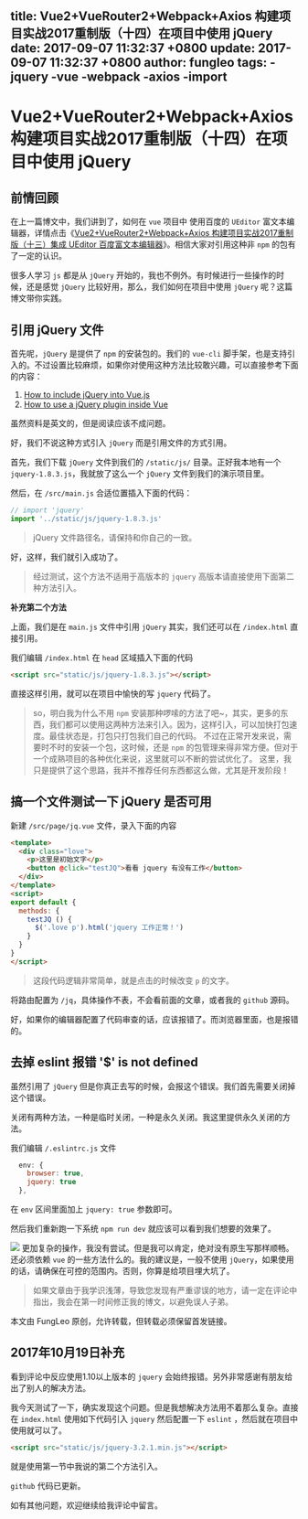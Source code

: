 title: Vue2+VueRouter2+Webpack+Axios 构建项目实战2017重制版（十四）在项目中使用 jQuery
date: 2017-09-07 11:32:37 +0800
update: 2017-09-07 11:32:37 +0800
author: fungleo
tags:
    -jquery
    -vue
    -webpack
    -axios
    -import
---

# Vue2+VueRouter2+Webpack+Axios 构建项目实战2017重制版（十四）在项目中使用 jQuery

## 前情回顾

在上一篇博文中，我们讲到了，如何在 `vue` 项目中 使用百度的 `UEditor` 富文本编辑器，详情点击《[Vue2+VueRouter2+Webpack+Axios 构建项目实战2017重制版（十三）集成 UEditor 百度富文本编辑器](http://blog.csdn.net/fungleo/article/details/77867583)》。相信大家对引用这种非 `npm` 的包有了一定的认识。

很多人学习 `js` 都是从 `jQuery` 开始的，我也不例外。有时候进行一些操作的时候，还是感觉 `jQuery` 比较好用，那么，我们如何在项目中使用 `jQuery` 呢？这篇博文带你实践。

## 引用 jQuery 文件

首先呢，`jQuery` 是提供了 `npm` 的安装包的。我们的 `vue-cli` 脚手架，也是支持引入的。不过设置比较麻烦，如果你对使用这种方法比较敢兴趣，可以直接参考下面的内容：

1. [How to include jQuery into Vue.js](https://maketips.net/tip/223/how-to-include-jquery-into-vuejs)
2. [How to use a jQuery plugin inside Vue](https://stackoverflow.com/questions/37928998/how-to-use-a-jquery-plugin-inside-vue#39653758)

虽然资料是英文的，但是阅读应该不成问题。

好，我们不说这种方式引入 `jQuery` 而是引用文件的方式引用。

首先，我们下载 `jQuery` 文件到我们的 `/static/js/` 目录。正好我本地有一个 `jquery-1.8.3.js`，我就放了这么一个 `jQuery` 文件到我们的演示项目里。

然后，在 `/src/main.js` 合适位置插入下面的代码：

```js
// import 'jquery'
import '../static/js/jquery-1.8.3.js'
```

> jQuery 文件路径名，请保持和你自己的一致。

好，这样，我们就引入成功了。

> 经过测试，这个方法不适用于高版本的 `jquery` 高版本请直接使用下面第二种方法引入。

**补充第二个方法**

上面，我们是在 `main.js` 文件中引用 `jQuery` 其实，我们还可以在 `/index.html` 直接引用。

我们编辑 `/index.html` 在 `head` 区域插入下面的代码

```html
<script src="static/js/jquery-1.8.3.js"></script>
```
直接这样引用，就可以在项目中愉快的写 `jquery` 代码了。

> so，明白我为什么不用 `npm` 安装那种啰嗦的方法了吧~，其实，更多的东西，我们都可以使用这两种方法来引入。因为，这样引入，可以加快打包速度。最佳状态是，打包只打包我们自己的代码。
> 不过在正常开发来说，需要时不时的安装一个包，这时候，还是 `npm` 的包管理来得非常方便。但对于一个成熟项目的各种优化来说，这里就可以不断的尝试优化了。
> 这里，我只是提供了这个思路，我并不推荐任何东西都这么做，尤其是开发阶段！

## 搞一个文件测试一下 jQuery 是否可用

新建 `/src/page/jq.vue` 文件，录入下面的内容

```html
<template>
  <div class="love">
    <p>这里是初始文字</p>
    <button @click="testJQ">看看 jquery 有没有工作</button>
  </div>
</template>
<script>
export default {
  methods: {
    testJQ () {
      $('.love p').html('jquery 工作正常！')
    }
  }
}
</script>
```
> 这段代码逻辑非常简单，就是点击的时候改变 `p` 的文字。

将路由配置为 `/jq`，具体操作不表，不会看前面的文章，或者我的 `github` 源码。

好，如果你的编辑器配置了代码审查的话，应该报错了。而浏览器里面，也是报错的。

## 去掉 eslint 报错 '$' is not defined

虽然引用了 `jQuery` 但是你真正去写的时候，会报这个错误。我们首先需要关闭掉这个错误。

关闭有两种方法，一种是临时关闭，一种是永久关闭。我这里提供永久关闭的方法。

我们编辑 `/.eslintrc.js` 文件

```js
  env: {
    browser: true,
    jquery: true
  },
```
在 `env` 区间里面加上 `jquery: true` 参数即可。

然后我们重新跑一下系统 `npm run dev` 就应该可以看到我们想要的效果了。

![](https://raw.githubusercontent.com/fengcms/articles/master/image/b9/0648e7ab2cdf5259003adaf2f976dd.gif)
更加复杂的操作，我没有尝试。但是我可以肯定，绝对没有原生写那样顺畅。还必须依赖 `vue` 的一些方法什么的。我的建议是，一般不使用 `jQuery`，如果使用的话，请确保在可控的范围内。否则，你算是给项目埋大坑了。

> 如果文章由于我学识浅薄，导致您发现有严重谬误的地方，请一定在评论中指出，我会在第一时间修正我的博文，以避免误人子弟。

本文由 FungLeo 原创，允许转载，但转载必须保留首发链接。

## 2017年10月19日补充

看到评论中反应使用1.10以上版本的 `jquery` 会始终报错。另外非常感谢有朋友给出了别人的解决方法。

我今天测试了一下，确实发现这个问题。但是我想解决方法用不着那么复杂。直接在 `index.html` 使用如下代码引入 `jquery` 然后配置一下 `eslint` ，然后就在项目中使用就可以了。

```html
<script src="static/js/jquery-3.2.1.min.js"></script>
```
就是使用第一节中我说的第二个方法引入。

`github` 代码已更新。

如有其他问题，欢迎继续给我评论中留言。


